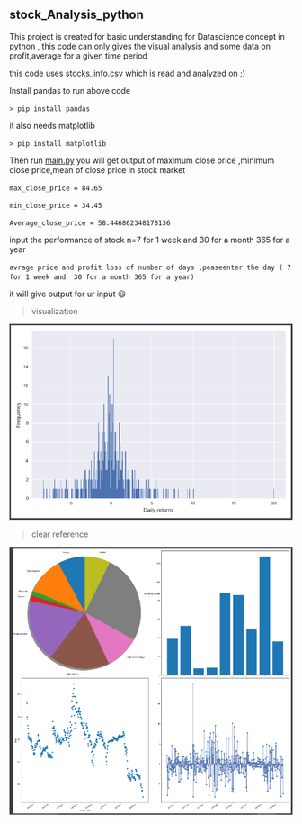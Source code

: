 ## stock_Analysis_python
This project is created for basic understanding for Datascience concept in python , this code can only gives the visual analysis and some data on profit,average for a given time period

this code uses [stocks_info.csv](https://github.com/ritheshrai/stock_analysis_python/blob/master/stocks_info.csv) which is read and analyzed on ;)


Install pandas to run above code

` > pip install pandas
`

it also needs matplotlib

`> pip install matplotlib `

Then run [main.py](https://github.com/ritheshrai/stock_analysis_python/blob/master/main.py)
you will get output of maximum close price ,minimum close price,mean of close price in stock market

`max_close_price = 84.65`

`min_close_price = 34.45`

`Average_close_price = 58.446862348178136`

input the performance of stock n=7 for 1 week and  30 for a month 365 for a year

`avrage price and profit loss of number of days ,peaseenter the day ( 7 for 1 week and  30 for a month 365 for a year)`

it will give output for ur input :smiley:

> visualization 

![Hist Graph](https://github.com/ritheshrai/stock_analysis_python/blob/master/screenshots/hist%20graph.png)

>clear reference

![multiple Graphs](https://github.com/ritheshrai/stock_analysis_python/blob/master/screenshots/three%20graphs.png)
